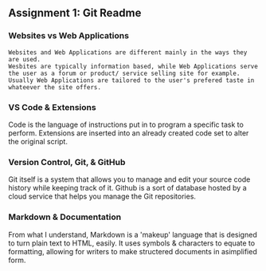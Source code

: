 ## Assignment 1: Git Readme

### Websites vs Web Applications

    Websites and Web Applications are different mainly in the ways they are used. 
    Wesbites are typically information based, while Web Applications serve the user as a forum or product/ service selling site for example.
    Usually Web Applications are tailored to the user's prefered taste in whateever the site offers.

### VS Code & Extensions

Code is the language of instructions put in to program a specific task to perform.
Extensions are inserted into an already created code set to alter the original script.

### Version Control, Git, & GitHub

Git itself is a system that allows you to manage and edit your source code history while keeping track of it.
Github is a sort of database hosted by a cloud service that helps you manage the Git repositories.

### Markdown & Documentation

From what I understand, Markdown is a 'makeup' language that is designed to turn plain text to HTML, easily. It uses symbols & characters to equate to formatting, allowing for writers to make structered documents in asimplified form.